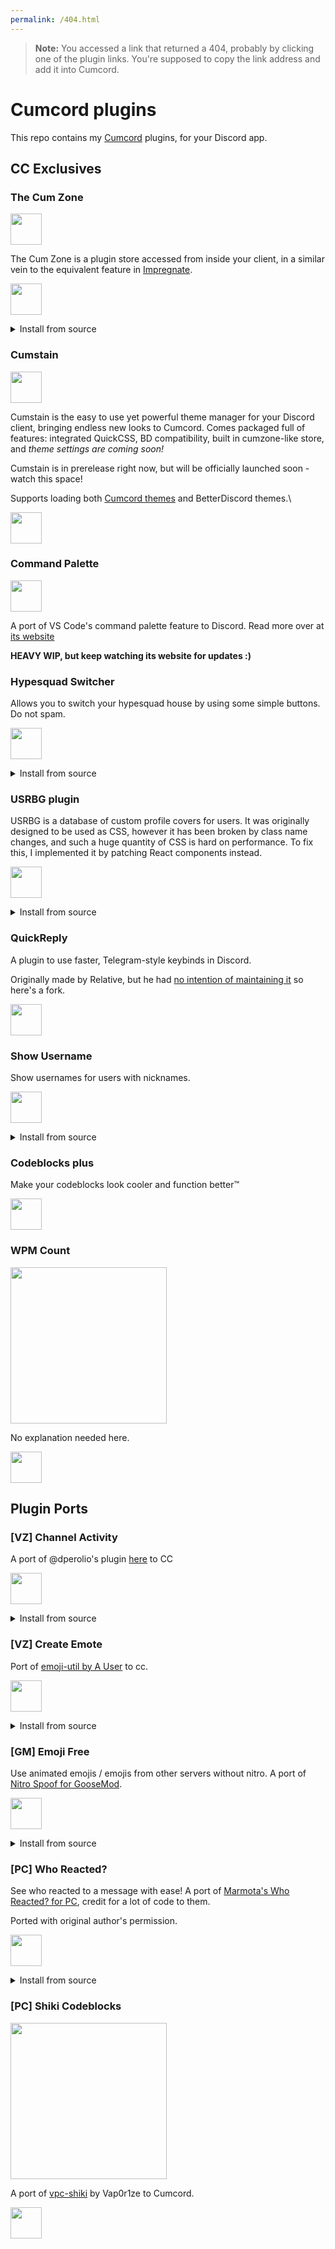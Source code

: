 ```yaml
---
permalink: /404.html
---
```

> **Note:** You accessed a link that returned a 404, probably by clicking one of the plugin links. You're supposed to copy the link address and add it into Cumcord.

# Cumcord plugins

This repo contains my [Cumcord](https://github.com/Cumcord/Cumcord/) plugins, for your Discord app.

## CC Exclusives

### The Cum Zone

<img height="50" src="https://yellowsink.github.io/cc-plugins/assets/cumzone.png" />

The Cum Zone is a plugin store accessed from inside your client, in a similar vein to the equivalent feature in [Impregnate](https://github.com/Cumcord/Impregnate).

<a target="_blank" href="https://send.cumcord.com/#https://cumcordplugins.github.io/Condom/yellowsink.github.io/cc-plugins/cum-zone"><img height="50" src="https://yellowsink.github.io/cc-plugins/assets/condom_button.png" /></a>

<details><summary>Install from source</summary>
<a target="_blank" href="https://send.cumcord.com/#https://yellowsink.github.io/cc-plugins/cum-zone"><img height="50" src="https://yellowsink.github.io/cc-plugins/assets/cumdump_button.png" /></a>
</details>

### Cumstain

<img height="50" src="https://yellowsink.github.io/cc-plugins/assets/cumstain.png" />

Cumstain is the easy to use yet powerful theme manager for your Discord client, bringing endless new looks to Cumcord.
Comes packaged full of features: integrated QuickCSS, BD compatibility, built in cumzone-like store, and _theme settings are coming soon!_

Cumstain is in prerelease right now, but will be officially launched soon - watch this space!

Supports loading both [Cumcord themes](https://github.com/Cumcord/STD/blob/master/proposals/theme_manifest.md) and BetterDiscord themes.\\

<!-- <a target="_blank" href="https://send.cumcord.com/#https://cumcordplugins.github.io/Condom/yellowsink.github.io/cc-plugins/cumstain"><img height="50" src="https://yellowsink.github.io/cc-plugins/assets/condom_button.png" /></a>

<details><summary>Install from source</summary> -->

<a target="_blank" href="https://send.cumcord.com/#https://yellowsink.github.io/cc-plugins/cumstain"><img height="50" src="https://yellowsink.github.io/cc-plugins/assets/cumdump_button.png" /></a>

<!-- </details> -->

### Command Palette

<img height="50" src="https://yellowsink.github.io/discord-command-palette/assets/icon.png" />

A port of VS Code's command palette feature to Discord. Read more over at [its website](https://yellowsink.github.io/discord-command-palette)

**HEAVY WIP, but keep watching its website for updates :)**

### Hypesquad Switcher

Allows you to switch your hypesquad house by using some simple buttons. Do not spam.

<a target="_blank" href="https://send.cumcord.com/#https://cumcordplugins.github.io/Condom/yellowsink.github.io/cc-plugins/hypesquad-switcher"><img height="50" src="https://yellowsink.github.io/cc-plugins/assets/condom_button.png" /></a>

<details><summary>Install from source</summary>
<a target="_blank" href="https://send.cumcord.com/#https://yellowsink.github.io/cc-plugins/hypesquad-switcher"><img height="50" src="https://yellowsink.github.io/cc-plugins/assets/cumdump_button.png" /></a>
</details>

### USRBG plugin

USRBG is a database of custom profile covers for users.
It was originally designed to be used as CSS, however it has been broken by class name changes,
and such a huge quantity of CSS is hard on performance. To fix this, I implemented it by patching React components instead.

<a target="_blank" href="https://send.cumcord.com/#https://cumcordplugins.github.io/Condom/yellowsink.github.io/cc-plugins/usrbg"><img height="50" src="https://yellowsink.github.io/cc-plugins/assets/condom_button.png" /></a>

<details><summary>Install from source</summary>
<a target="_blank" href="https://send.cumcord.com/#https://yellowsink.github.io/cc-plugins/usrbg"><img height="50" src="https://yellowsink.github.io/cc-plugins/assets/cumdump_button.png" /></a>
</details>

### QuickReply

A plugin to use faster, Telegram-style keybinds in Discord.

Originally made by Relative, but he had [no intention of maintaining it](https://github.com/relative/cumcord-quickreply/pull/2) so here's a fork.

<!-- <a target="_blank" href="https://send.cumcord.com/#https://cumcordplugins.github.io/Condom/yellowsink.github.io/cc-plugins/cc-quickreply"><img height="50" src="https://yellowsink.github.io/cc-plugins/assets/condom_button.png" /></a>

<details><summary>Install from source</summary> -->

<a target="_blank" href="https://send.cumcord.com/#https://yellowsink.github.io/cc-plugins/cc-quickreply"><img height="50" src="https://yellowsink.github.io/cc-plugins/assets/cumdump_button.png" /></a>

<!-- </details> -->

### Show Username

Show usernames for users with nicknames.

<a target="_blank" href="https://send.cumcord.com/#https://cumcordplugins.github.io/Condom/yellowsink.github.io/cc-plugins/show-username"><img height="50" src="https://yellowsink.github.io/cc-plugins/assets/condom_button.png" /></a>

<details><summary>Install from source</summary>
<a target="_blank" href="https://send.cumcord.com/#https://yellowsink.github.io/cc-plugins/show-username"><img height="50" src="https://yellowsink.github.io/cc-plugins/assets/cumdump_button.png" /></a>
</details>

### Codeblocks plus

Make your codeblocks look cooler and function better:tm:

<!-- <a target="_blank" href="https://send.cumcord.com/#https://cumcordplugins.github.io/Condom/yellowsink.github.io/cc-plugins/codeblocks-plus"><img height="50" src="https://yellowsink.github.io/cc-plugins/assets/condom_button.png" /></a>

<details><summary>Install from source</summary> -->
<a target="_blank" href="https://send.cumcord.com/#https://yellowsink.github.io/cc-plugins/codeblocks-plus"><img height="50" src="https://yellowsink.github.io/cc-plugins/assets/cumdump_button.png" /></a>
<!-- </details> -->

### WPM Count

<img height="250" src="https://yellowsink.github.io/cc-plugins/assets/wpm.png" />

No explanation needed here.

<!-- <a target="_blank" href="https://send.cumcord.com/#https://cumcordplugins.github.io/Condom/yellowsink.github.io/cc-plugins/wpm-count"><img height="50" src="https://yellowsink.github.io/cc-plugins/assets/condom_button.png" /></a>

<details><summary>Install from source</summary> -->
<a target="_blank" href="https://send.cumcord.com/#https://yellowsink.github.io/cc-plugins/wpm-count"><img height="50" src="https://yellowsink.github.io/cc-plugins/assets/cumdump_button.png" /></a>
<!-- </details> -->

## Plugin Ports

### [VZ] Channel Activity

A port of @dperolio's plugin [here](https://github.com/vizality-community/channel-members-activity-icons) to CC

<a target="_blank" href="https://send.cumcord.com/#https://cumcordplugins.github.io/Condom/yellowsink.github.io/cc-plugins/channel-activity"><img height="50" src="https://yellowsink.github.io/cc-plugins/assets/condom_button.png" /></a>

<details><summary>Install from source</summary>
<a target="_blank" href="https://send.cumcord.com/#https://yellowsink.github.io/cc-plugins/channel-activity"><img height="50" src="https://yellowsink.github.io/cc-plugins/assets/cumdump_button.png" /></a>
</details>

### [VZ] Create Emote

Port of [emoji-util by A User](https://github.com/A-User-s-Discord-Plugins/emoji-util) to cc.

<a target="_blank" href="https://send.cumcord.com/#https://cumcordplugins.github.io/Condom/yellowsink.github.io/cc-plugins/create-emote"><img height="50" src="https://yellowsink.github.io/cc-plugins/assets/condom_button.png" /></a>

<details><summary>Install from source</summary>
<a target="_blank" href="https://send.cumcord.com/#https://yellowsink.github.io/cc-plugins/create-emote"><img height="50" src="https://yellowsink.github.io/cc-plugins/assets/cumdump_button.png" /></a>
</details>

### [GM] Emoji Free

Use animated emojis / emojis from other servers without nitro.
A port of [Nitro Spoof for GooseMod](https://github.com/luimu64/nitro-spoof/tree/gm-master).

<a target="_blank" href="https://send.cumcord.com/#https://cumcordplugins.github.io/Condom/yellowsink.github.io/cc-plugins/emoji-free"><img height="50" src="https://yellowsink.github.io/cc-plugins/assets/condom_button.png" /></a>

<details><summary>Install from source</summary>
<a target="_blank" href="https://send.cumcord.com/#https://yellowsink.github.io/cc-plugins/emoji-free"><img height="50" src="https://yellowsink.github.io/cc-plugins/assets/cumdump_button.png" /></a>
</details>

### [PC] Who Reacted?

See who reacted to a message with ease!
A port of [Marmota's Who Reacted? for PC](https://github.com/jaimeadf/who-reacted), credit for a lot of code to them.

Ported with original author's permission.

<a target="_blank" href="https://send.cumcord.com/#https://cumcordplugins.github.io/Condom/yellowsink.github.io/cc-plugins/who-reacted"><img height="50" src="https://yellowsink.github.io/cc-plugins/assets/condom_button.png" /></a>

<details><summary>Install from source</summary>
<a target="_blank" href="https://send.cumcord.com/#https://yellowsink.github.io/cc-plugins/who-reacted"><img height="50" src="https://yellowsink.github.io/cc-plugins/assets/cumdump_button.png" /></a>
</details>

### [PC] Shiki Codeblocks

<img height="250" src="https://yellowsink.github.io/cc-plugins/assets/shiki-1.png" />

A port of [vpc-shiki](https://github.com/Vap0r1ze/vpc-shiki) by Vap0r1ze to Cumcord.

<!-- <a target="_blank" href="https://send.cumcord.com/#https://cumcordplugins.github.io/Condom/yellowsink.github.io/cc-plugins/vpc-shiki"><img height="50" src="https://yellowsink.github.io/cc-plugins/assets/condom_button.png" /></a>

<details><summary>Install from source</summary> -->
<a target="_blank" href="https://send.cumcord.com/#https://yellowsink.github.io/cc-plugins/vpc-shiki"><img height="50" src="https://yellowsink.github.io/cc-plugins/assets/cumdump_button.png" /></a>
<!-- </details> -->
